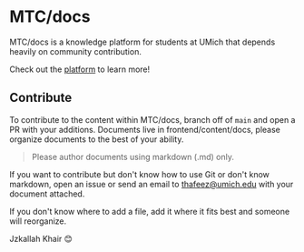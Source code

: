 # MTC/docs

MTC/docs is a knowledge platform for students at UMich that depends heavily on community contribution.

Check out the [platform](https://www.mtc-docs.vercel.app/docs) to learn more!

## Contribute

To contribute to the content within MTC/docs, branch off of `main` and open a PR with your additions. Documents live in frontend/content/docs, please organize documents to the best of your ability.

> Please author documents using markdown (.md) only.

If you want to contribute but don't know how to use Git or don't know markdown, open an issue or send an email to <thafeez@umich.edu> with your document attached.

If you don't know where to add a file, add it where it fits best and someone will reorganize.

Jzkallah Khair 😊
